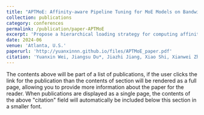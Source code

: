 ```yaml
---
title: "APTMoE: Affinity-aware Pipeline Tuning for MoE Models on Bandwidth-constrained GPU Nodes"
collection: publications
category: conferences
permalink: /publication/paper-APTMoE
excerpt: 'Propose a hierarchical loading strategy for computing affinity awareness by strategically offloading a portion of experts to CPU for computation'
date: 2024-06
venue: 'Atlanta, U.S.'
paperurl: 'http://yuanxinnn.github.io/files/APTMoE_paper.pdf'
citation: 'Yuanxin Wei, Jiangsu Du*, Jiazhi Jiang, Xiao Shi, Xianwei Zhang, Dan Huang, Nong Xiao, Yutong Lu*, APTMoE: Affinity-aware Pipeline Tuning for MoE Models on Bandwidth-constrained GPU Nodes, in International Conference for High Performance Computing, Networking, Storage, and Analysis (SC), 2024'
---
```


The contents above will be part of a list of publications, if the user clicks the link for the publication than the contents of section will be rendered as a full page, allowing you to provide more information about the paper for the reader. When publications are displayed as a single page, the contents of the above "citation" field will automatically be included below this section in a smaller font.
